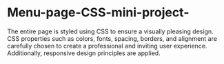 # Menu-page-CSS-mini-project-
The entire page is styled using CSS to ensure a visually pleasing design. CSS properties such as colors, fonts, spacing, borders, and alignment are carefully chosen to create a professional and inviting user experience. Additionally, responsive design principles are applied.
